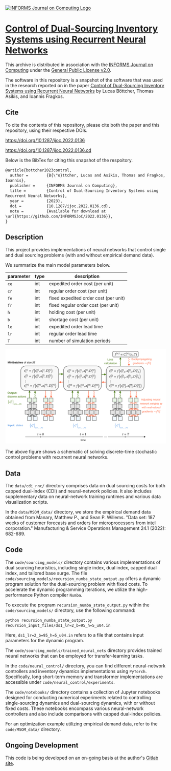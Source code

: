 [![INFORMS Journal on Computing Logo](https://INFORMSJoC.github.io/logos/INFORMS_Journal_on_Computing_Header.jpg)](https://pubsonline.informs.org/journal/ijoc)

# [Control of Dual-Sourcing Inventory Systems using Recurrent Neural Networks](https://doi.org/10.1287/ijoc.2022.0136)

This archive is distributed in association with the [INFORMS Journal on
Computing](https://pubsonline.informs.org/journal/ijoc) under the [General Public License v2.0](LICENSE).

The software in this repository is a snapshot of the software that was used in the research reported 
on in the paper [Control of Dual-Sourcing Inventory Systems using Recurrent Neural Networks](https://doi.org/10.1287/ijoc.2022.0136) by Lucas Böttcher, Thomas Asikis, and Ioannis Fragkos.

## Cite

To cite the contents of this repository, please cite both the paper and this repository, using their respective DOIs.

https://doi.org/10.1287/ijoc.2022.0136

https://doi.org/10.1287/ijoc.2022.0136.cd

Below is the BibTex for citing this snapshot of the respoitory.

```
@article{bottcher2023control,
  author =        {B{\"o}ttcher, Lucas and Asikis, Thomas and Fragkos, Ioannis},
  publisher =     {INFORMS Journal on Computing},
  title =         {Control of Dual-Sourcing Inventory Systems using Recurrent Neural Networks},
  year =          {2023},
  doi =           {10.1287/ijoc.2022.0136.cd},
  note =          {Available for download at \url{https://github.com/INFORMSJoC/2022.0136}},
}  
```

## Description

This project provides implementations of neural networks that control single and dual sourcing problems (with and without empirical demand data). 

We summarize the main model parameters below.

| parameter | type    | description                                                   |
| --------- | ------- | --------------------------------------------------------------|
| `ce`      | int     | expedited order cost (per unit)                               |
| `cr`      | int     | regular order cost (per unit)                                 |
| `fe`      | int     | fixed expedited order cost (per unit)                         |
| `fr`      | int     | fixed regular order cost (per unit)                           |
| `h`       | int     | holding cost (per unit)                                       |
| `b`       | int     | shortage cost (per unit)                                      |
| `le`      | int     | expedited order lead time                                     |
| `lr`      | int     | regular order lead time                                       |
| `T`       | int     | number of simulation periods                                  |

<div align="center">
<img width="800" src="optimization_schematic.png" alt="neural net schematic">
</div>

The above figure shows a schematic of solving discrete-time stochastic control problems with recurrent neural networks.

## Data

The `data/cdi_nnc/` directory comprises data on dual sourcing costs for both capped dual-index (CDI) and neural-network policies. It also includes supplementary data on neural-network training runtimes and various data visualization scripts.

In the `data/MSOM_data/` directory, we store the empirical demand data obtained from Manary, Matthew P., and Sean P. Willems. "Data set: 187 weeks of customer forecasts and orders for microprocessors from intel corporation." Manufacturing & Service Operations Management 24.1 (2022): 682-689.

## Code

The `code/sourcing_models/` directory contains various implementations of dual sourcing heuristics, including single index, dual index, capped dual index, and tailored base surge. The file `code/sourcing_models/recursion_numba_state_output.py` offers a dynamic program solution for the dual-sourcing problem with fixed costs. To accelerate the dynamic programming iterations, we utilize the high-performance Python compiler ``Numba``.

To execute the program `recursion_numba_state_output.py` within the `code/sourcing_models/` directory, use the following command:

```shell
python recursion_numba_state_output.py recursion_input_files/ds1_lr=2_b=95_h=5_u04.in
```

Here, `ds1_lr=2_b=95_h=5_u04.in` refers to a file that contains input parameters for the dynamic program.

The `code/sourcing_models/trained_neural_nets` directory provides trained neural networks that can be employed for transfer-learning tasks.

In the `code/neural_control/` directory, you can find different neural-network controllers and inventory dynamics implementations using ``PyTorch``. Specifically, long short-term memory and transformer implementations are accessible under `code/neural_control/experiments`.

The `code/notebooks/` directory contains a collection of Jupyter notebooks designed for conducting numerical experiments related to controlling single-sourcing dynamics and dual-sourcing dynamics, with or without fixed costs. These notebooks encompass various neural-network controllers and also include comparisons with capped dual-index policies.

For an optimization example utilizing empirical demand data, refer to the `code/MSOM_data/` directory.

## Ongoing Development

This code is being developed on an on-going basis at the author's
[Gitlab site](https://gitlab.com/ComputationalScience/inventory-optimization/).

